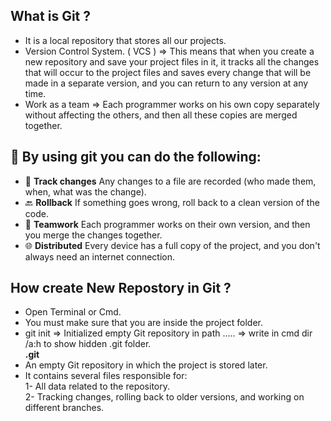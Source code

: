 ## What is Git ?

- It is a local repository that stores all our projects.
- Version Control System. ( VCS ) => This means that when you create a new repository and save your project files in it, it tracks all the changes that will occur to the project files and saves every change that will be made in a separate version, and you can return to any version at any time.
- Work as a team => Each programmer works on his own copy separately without affecting the others, and then all these copies are merged together.

## 📌 By using git you can do the following:

- 📝 **Track changes** Any changes to a file are recorded (who made them, when, what was the change).
- 🔙 **Rollback** If something goes wrong, roll back to a clean version of the code.
- 🤝 **Teamwork** Each programmer works on their own version, and then you merge the changes together.
- 🌐 **Distributed** Every device has a full copy of the project, and you don't always need an internet connection.

## How create New Repostory in Git ?

- Open Terminal or Cmd.
- You must make sure that you are inside the project folder.
- git init => Initialized empty Git repository in path ..... => write in cmd dir /a:h to show hidden .git folder. <br>
**.git**
- An empty Git repository in which the project is stored later.
- It contains several files responsible for: <br>
  1- All data related to the repository. <br>
  2- Tracking changes, rolling back to older versions, and working on different branches.
